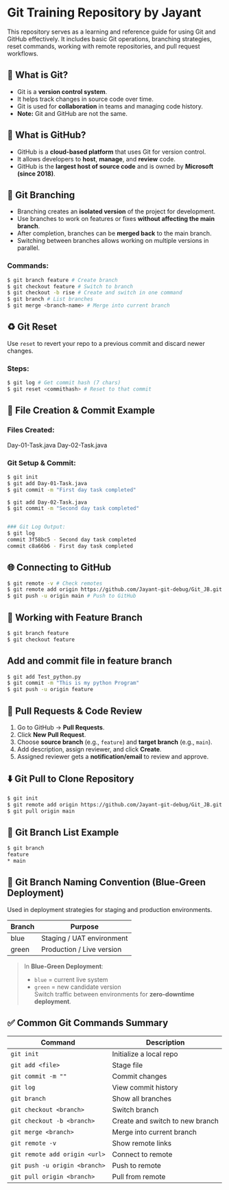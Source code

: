 # Git Training Repository by Jayant

This repository serves as a learning and reference guide for using Git and GitHub effectively. It includes basic Git operations, branching strategies, reset commands, working with remote repositories, and pull request workflows.

## 📌 What is Git?

- Git is a **version control system**.
- It helps track changes in source code over time.
- Git is used for **collaboration** in teams and managing code history.
- **Note:** Git and GitHub are not the same.

## 📌 What is GitHub?

- GitHub is a **cloud-based platform** that uses Git for version control.
- It allows developers to **host**, **manage**, and **review** code.
- GitHub is the **largest host of source code** and is owned by **Microsoft (since 2018)**.

## 🔀 Git Branching

- Branching creates an **isolated version** of the project for development.
- Use branches to work on features or fixes **without affecting the main branch**.
- After completion, branches can be **merged back** to the main branch.
- Switching between branches allows working on multiple versions in parallel.

### Commands:
```bash
$ git branch feature # Create branch
$ git checkout feature # Switch to branch
$ git checkout -b rise # Create and switch in one command
$ git branch # List branches
$ git merge <branch-name> # Merge into current branch
```


## ♻️ Git Reset

Use `reset` to revert your repo to a previous commit and discard newer changes.

### Steps:
```bash
$ git log # Get commit hash (7 chars)
$ git reset <commithash> # Reset to that commit
```

## 📁 File Creation & Commit Example

### Files Created:
Day-01-Task.java
Day-02-Task.java


### Git Setup & Commit:
```bash
$ git init
$ git add Day-01-Task.java
$ git commit -m "First day task completed"

$ git add Day-02-Task.java
$ git commit -m "Second day task completed"


### Git Log Output:
$ git log
commit 3f58bc5 - Second day task completed
commit c8a66b6 - First day task completed
```
## 🌐 Connecting to GitHub
```bash
$ git remote -v # Check remotes
$ git remote add origin https://github.com/Jayant-git-debug/Git_JB.git
$ git push -u origin main # Push to GitHub
```

## 🚀 Working with Feature Branch

```bash
$ git branch feature
$ git checkout feature
```
## Add and commit file in feature branch
```bash
$ git add Test_python.py
$ git commit -m "This is my python Program"
$ git push -u origin feature
```


## 🔁 Pull Requests & Code Review

1. Go to GitHub → **Pull Requests**.
2. Click **New Pull Request**.
3. Choose **source branch** (e.g., `feature`) and **target branch** (e.g., `main`).
4. Add description, assign reviewer, and click **Create**.
5. Assigned reviewer gets a **notification/email** to review and approve.

## ⬇️ Git Pull to Clone Repository
```bash
$ git init
$ git remote add origin https://github.com/Jayant-git-debug/Git_JB.git
$ git pull origin main
```
## 🌿 Git Branch List Example
```bash
$ git branch
feature
* main
```
## 🎨 Git Branch Naming Convention (Blue-Green Deployment)
Used in deployment strategies for staging and production environments.

| Branch | Purpose                    |
|--------|----------------------------|
| blue   | Staging / UAT environment  |
| green  | Production / Live version  |

> In **Blue-Green Deployment**:
> - `blue` = current live system
> - `green` = new candidate version  
> Switch traffic between environments for **zero-downtime deployment**.

## ✅ Common Git Commands Summary
| Command | Description |
|---------|-------------|
| `git init` | Initialize a local repo |
| `git add <file>` | Stage file |
| `git commit -m ""` | Commit changes |
| `git log` | View commit history |
| `git branch` | Show all branches |
| `git checkout <branch>` | Switch branch |
| `git checkout -b <branch>` | Create and switch to new branch |
| `git merge <branch>` | Merge into current branch |
| `git remote -v` | Show remote links |
| `git remote add origin <url>` | Connect to remote |
| `git push -u origin <branch>` | Push to remote |
| `git pull origin <branch>` | Pull from remote |





